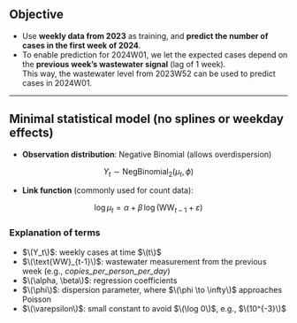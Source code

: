 ## Objective 

- Use **weekly data from 2023** as training, and **predict the number of cases in the first week of 2024**.  
- To enable prediction for 2024W01, we let the expected cases depend on the **previous week’s wastewater signal** (lag of 1 week).  
  This way, the wastewater level from 2023W52 can be used to predict cases in 2024W01.  

---

## Minimal statistical model (no splines or weekday effects)

- **Observation distribution**: Negative Binomial (allows overdispersion)  

$$
Y_t \sim \text{NegBinomial}_2(\mu_t, \phi)
$$

- **Link function** (commonly used for count data):  

$$
\log \mu_t = \alpha + \beta \,\log(\text{WW}_{t-1} + \varepsilon)
$$

### Explanation of terms

- $\(Y_t\)$: weekly cases at time $\(t\)$  
- $\(\text{WW}_{t-1}\)$: wastewater measurement from the previous week (e.g., *copies_per_person_per_day*)   
- $\(\alpha, \beta\)$: regression coefficients   
- $\(\phi\)$: dispersion parameter, where $\(\phi \to \infty\)$ approaches Poisson  
- $\(\varepsilon\)$: small constant to avoid $\(\log 0\)$, e.g., $\(10^{-3}\)$  
